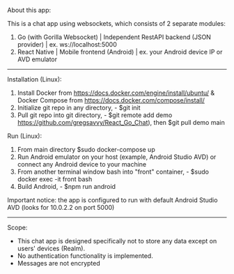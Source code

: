 About this app:

This is a chat app using websockets, which consists of 2 separate modules:

1. Go (with Gorilla Websocket) | Independent RestAPI backend (JSON provider) | ex. ws://localhost:5000
2. React Native | Mobile frontend (Android) | ex. your Android device IP or AVD emulator

---

Installation (Linux):
1. Install Docker from https://docs.docker.com/engine/install/ubuntu/ & Docker Compose from https://docs.docker.com/compose/install/
2. Initialize git repo in any directory, - $git init
3. Pull git repo into git directory, - $git remote add demo https://github.com/gregsavvy/React_Go_Chat), then $git pull demo main

Run (Linux):
1. From main directory $sudo docker-compose up
2. Run Android emulator on your host (example, Android Studio AVD) or connect any Android device to your machine
3. From another terminal window bash into "front" container, - $sudo docker exec -it front bash
4. Build Android, - $npm run android

Important notice: the app is configured to run with default Android Studio AVD (looks for 10.0.2.2 on port 5000)

---

Scope:
- This chat app is designed specifically not to store any data except on users' devices (Realm).
- No authentication functionality is implemented.
- Messages are not encrypted
